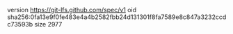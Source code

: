 version https://git-lfs.github.com/spec/v1
oid sha256:0fa13e9f0fe483e4a4b2582fbb24d131301f8fa7589e8c847a3232ccdc73593b
size 2977
